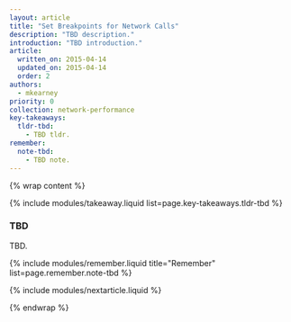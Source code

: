 ```yaml
---
layout: article
title: "Set Breakpoints for Network Calls"
description: "TBD description."
introduction: "TBD introduction."
article:
  written_on: 2015-04-14
  updated_on: 2015-04-14
  order: 2
authors:
  - mkearney
priority: 0
collection: network-performance
key-takeaways:
  tldr-tbd:
    - TBD tldr.
remember:
  note-tbd:
    - TBD note.
---
```

{% wrap content %}

{% include modules/takeaway.liquid list=page.key-takeaways.tldr-tbd %}

### TBD

TBD.

{% include modules/remember.liquid title="Remember" list=page.remember.note-tbd %}

{% include modules/nextarticle.liquid %}

{% endwrap %}
